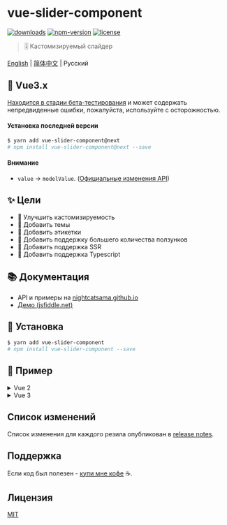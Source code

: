 # vue-slider-component

[![downloads](https://img.shields.io/npm/dm/vue-slider-component.svg)][npm]
[![npm-version](https://img.shields.io/npm/v/vue-slider-component.svg)][npm]
[![license](https://img.shields.io/npm/l/express.svg)]()

> 🎚 Кастомизируемый слайдер

[English][en] | [简体中文][ch] | Русский

## 🍉 Vue3.x

<u>Находится в стадии бета-тестирования</u> и может содержать непредвиденные ошибки, пожалуйста, используйте с осторожностью.

#### Установка последней версии

```bash
$ yarn add vue-slider-component@next
# npm install vue-slider-component@next --save
```

#### Внимание

- `value` -> `modelValue`. ([Официальные изменения API](https://v3-migration.vuejs.org/breaking-changes/v-model.html#v-model))

## ✨ Цели

- 🍖 Улучшить кастомизируемость
- 👗 Добавить темы
- 📌 Добавить этикетки
- 🐳 Добавить поддержку большего количества ползунков
- 🎉 Добавить поддержка SSR
- 🍒 Добавить поддержка Typescript

## 📚 Документация

- API и примеры на [nightcatsama.github.io](https://nightcatsama.github.io/vue-slider-component)
- [Демо (jsfiddle.net)](https://jsfiddle.net/NightCatSama/2xy72dod/10547/)

## 🎯 Установка

```bash
$ yarn add vue-slider-component
# npm install vue-slider-component --save
```

## 🚀 Пример

<details><summary>Vue 2</summary>

```vue
<template>
  <vue-slider v-model="value" />
</template>

<script>
import VueSlider from 'vue-slider-component'
import 'vue-slider-component/theme/antd.css'

export default {
  components: {
    VueSlider,
  },

  data() {
    return {
      value: 0,
    }
  },
}
</script>
```

</details>

<details><summary>Vue 3</summary>

```vue
<template>
  <vue-slider v-model="value" />
</template>

<script setup>
import { reactive, toRefs } from 'vue'
import VueSlider from 'vue-slider-component'
import 'vue-slider-component/theme/antd.css'

export default {
  setup() {
    const data = reactive({ value: 0 })
    return toRefs(data)
  },
}
</script>
```

</details>

## Список изменений

Список изменения для каждого резила опубликован в [release notes](https://github.com/NightCatSama/vue-slider-component/blob/master/CHANGELOG.md).

## Поддержка

Если код был полезен - [купи мне кофе](https://www.buymeacoffee.com/nightcat) ☕.

## Лицензия

[MIT](https://github.com/NightCatSama/vue-slider-component/blob/master/LICENSE)

[npm]: https://www.npmjs.com/package/vue-slider-component
[en]: https://github.com/NightCatSama/vue-slider-component/blob/master/README.md
[ch]: https://github.com/NightCatSama/vue-slider-component/blob/master/README-CN.md
[ru]: https://github.com/NightCatSama/vue-slider-component/blob/master/README-RU.md
